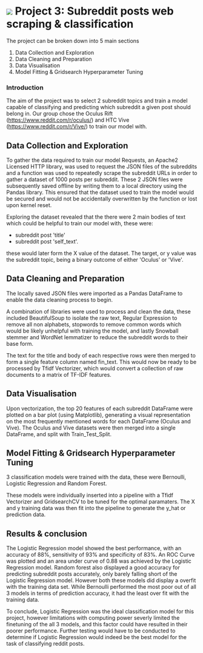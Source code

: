# ![](https://ga-dash.s3.amazonaws.com/production/assets/logo-9f88ae6c9c3871690e33280fcf557f33.png) Project 3: Subreddit posts web scraping & classification

The project can be broken down into 5 main sections
1) Data Collection and Exploration
2) Data Cleaning and Preparation
3) Data Visualisation
4) Model Fitting & Gridsearch Hyperparameter Tuning


### Introduction
The aim of the project was to select 2 subreddit topics and train a model capable of classifying and predicting which subreddit a given post should belong in. Our group chose the Oculus Rift (https://www.reddit.com/r/oculus/) and HTC Vive (https://www.reddit.com/r/Vive/) to train our model with.


## Data Collection and Exploration
To gather the data required to train our model Requests, an Apache2 Licensed HTTP library, was used to request the JSON files of the subreddits and a function was used to repeatedly scrape the subreddit URLs in order to gather a dataset of 1000 posts per subreddit. These 2 JSON files were subsequently saved offline by writing them to a local directory using the Pandas library. This ensured that the dataset used to train the model would be secured and would not be accidentally overwritten by the function or lost upon kernel reset.

Exploring the dataset revealed that the there were 2 main bodies of text which could be helpful to train our model with, these were:
 - subreddit post 'title'
 - subreddit post 'self_text'.


these would later form the X value of the dataset.
The target, or y value was the subreddit topic, being a binary outcome of either 'Oculus' or 'Vive'.


## Data Cleaning and Preparation
The locally saved JSON files were imported as a Pandas DataFrame to enable the data cleaning process to begin.

A combination of libraries were used to process and clean the data, these included BeautifulSoup to isolate the raw text, Regular Expression to remove all non alphabets, stopwords to remove common words which would be likely unhelpful with training the model, and lastly Snowball stemmer and WordNet lemmatizer to reduce the subreddit words to their base form.

The text for the title and body of each respective rows were then merged to form a single feature column named fin_text. This would now be ready to be processed by Tfidf Vectorizer, which would convert a collection of raw documents to a matrix of TF-IDF features.


## Data Visualisation
Upon vectorization, the top 20 features of each subreddit DataFrame were plotted on a bar plot (using Matplotlib), generating a visual representation on the most frequently mentioned words for each DataFrame (Oculus and Vive). The Oculus and Vive datasets were then merged into a single DataFrame, and split with Train_Test_Split.


## Model Fitting & Gridsearch Hyperparameter Tuning
3 classification models were trained with the data, these were Bernoulli, Logistic Regression and Random Forest.

These models were individually inserted into a pipeline with a Tfidf Vectorizer and GridsearchCV to be tuned for the optimal paramaters. The X and y training data was then fit into the pipeline to generate the y_hat or prediction data.


## Results & conclusion
The Logistic Regression model showed the best performance, with an accuracy of 88%, sensitivity of 93% and specificity of 83%. An ROC Curve was plotted and an area under curve of 0.88 was achieved by the Logistic Regression model. Random forest also displayed a good accuracy for predicting subreddit posts accurately, only barely falling short of the Logistic Regression model. However both these models did display a overfit with the training data set. While Bernoulli performed the most poor out of all 3 models in terms of prediction accuracy, it had the least over fit with the training data.

To conclude, Logistic Regression was the ideal classification model for this project, however limitations with computing power severly limited the finetuning of the all 3 models, and this factor could have resulted in their poorer performance. Further testing would have to be conducted to determine if Logistic Regression would indeed be the best model for the task of classifying reddit posts.
